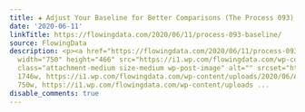 ```yaml
---
title: ✚ Adjust Your Baseline for Better Comparisons (The Process 093)
date: '2020-06-11'
linkTitle: https://flowingdata.com/2020/06/11/process-093-baseline/
source: FlowingData
description: <p><a href="https://flowingdata.com/2020/06/11/process-093-baseline/"><img
  width="750" height="466" src="https://i1.wp.com/flowingdata.com/wp-content/uploads/2020/06/Adjust-your-baseline-accordingly.png?fit=750%2C466&amp;ssl=1"
  class="attachment-medium size-medium wp-post-image" alt="" srcset="https://i1.wp.com/flowingdata.com/wp-content/uploads/2020/06/Adjust-your-baseline-accordingly.png?w=1746&amp;ssl=1
  1746w, https://i1.wp.com/flowingdata.com/wp-content/uploads/2020/06/Adjust-your-baseline-accordingly.png?resize=750%2C466&amp;ssl=1
  750w, https://i1.wp.com/flowingdata.com/wp-content/uploads ...
disable_comments: true
---
```

<p><a href="https://flowingdata.com/2020/06/11/process-093-baseline/"><img width="750" height="466" src="https://i1.wp.com/flowingdata.com/wp-content/uploads/2020/06/Adjust-your-baseline-accordingly.png?fit=750%2C466&amp;ssl=1" class="attachment-medium size-medium wp-post-image" alt="" srcset="https://i1.wp.com/flowingdata.com/wp-content/uploads/2020/06/Adjust-your-baseline-accordingly.png?w=1746&amp;ssl=1 1746w, https://i1.wp.com/flowingdata.com/wp-content/uploads/2020/06/Adjust-your-baseline-accordingly.png?resize=750%2C466&amp;ssl=1 750w, https://i1.wp.com/flowingdata.com/wp-content/uploads ...